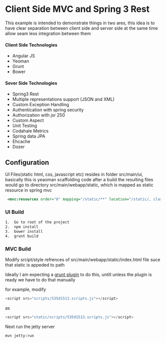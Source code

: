 # Client Side MVC and Spring 3 Rest

This example is intended to demonstrate things in two ares, this idea is to have clear separation between client side and server side
at the same time allow seam less integration between them

#### Client Side Technologies

*  Angular JS
*  Yeoman
*  Grunt
*  Bower


#### Sever Side Technologies

*  Spring3 Rest
*  Multiple representations support (JSON and XML)
*  Custom Exception Handling
*  Authentication with spring security
*  Authorization with jsr 250
*  Custom Aspect
*  Unit Testing
*  Codahale Metrics
*  Spring data JPA
*  Ehcache
*  Dozer

## Configuration

UI Files(static html, css, javascript etc) resides in folder src/main/ui, basically this is yeaoman scaffolding code
after a build the resulting files would go to directory src/main/webapp/static, which is mapped as static resource in spring mvc


```xml
 <mvc:resources order="0" mapping="/static/**" location="/static/, classpath:/META-INF/web-resources/" cache-period="31556926"/>

```

### UI Build
```bash
1.  Go to root of the project 
2.  npm install
3.  bower install
4.  grunt build

```

### MVC Build

Modify srcipt/style refrences of  src/main/webapp/static/index.html file suce that static is appeded to path 

Ideally I am expecting a [grunt plugin][pluginId] to do this, untill unless the plugin is ready we have to do that manually

for example, modify 
```javascript
<script src="scripts/535d1513.scripts.js"></script>
```
as 

```javascript
<script src="static/scripts/535d1513.scripts.js"></script>
```
Next run the jetty server

```bash
mvn jetty:run
```


[pluginId]: http://stackoverflow.com/questions/19432595/grunt-change-path-to-all-files
